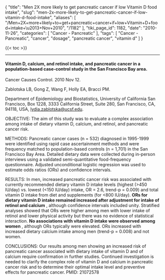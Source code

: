 {
    "title": "Men 2X more likely to get pancreatic cancer if low Vitamin D food intake",
    "slug": "men-2x-more-likely-to-get-pancreatic-cancer-if-low-vitamin-d-food-intake",
    "aliases": [
        "/Men+2X+more+likely+to+get+pancreatic+cancer+if+low+Vitamin+D+food+intake+\u2013+Nov+2010",
        "/1182"
    ],
    "tiki_page_id": 1182,
    "date": "2010-11-26",
    "categories": [
        "Cancer - Pancreatic"
    ],
    "tags": [
        "Cancer - Pancreatic",
        "cancer",
        "dosage",
        "pancreatic cancer",
        "vitamin d"
    ]
}


{{< toc >}}

---

#### Vitamin D, calcium, and retinol intake, and pancreatic cancer in a population-based case-control study in the San Francisco Bay area.

Cancer Causes Control. 2010 Nov 12. 

Zablotska LB, Gong Z, Wang F, Holly EA, Bracci PM.

Department of Epidemiology and Biostatistics, University of California San Francisco, Box 1228, 3333 California Street, Suite 280, San Francisco, CA, 94118, USA, lydia.zablotska@ucsf.edu.

OBJECTIVE: The aim of this study was to evaluate a complex association among intake of dietary vitamin D, calcium, and retinol, and pancreatic cancer risk.

METHODS: Pancreatic cancer cases (n = 532) diagnosed in 1995-1999 were identified using rapid case ascertainment methods and were frequency matched to population-based controls (n = 1,701) in the San Francisco Bay Area. Detailed dietary data were collected during in-person interviews using a validated semi-quantitative food-frequency questionnaire. Adjusted unconditional logistic regression was used to estimate odds ratios (ORs) and confidence intervals.

RESULTS: In men, increased pancreatic cancer risk was associated with currently recommended dietary vitamin D intake levels (highest (>450 IU/day) vs. lowest (<150 IU/day) intake, OR = 2.6, trend-p = 0.009) and total vitamin D intake from diet and supplements (for <800 IU/day).  **ORs for dietary vitamin D intake remained increased after adjustment for intake of retinol and calcium** , although confidence intervals included unity. Stratified analyses showed that ORs were higher among men with lower intake of retinol and lower physical activity but there was no evidence of statistical interaction.  **No associations with vitamin D intake were observed among women** , although ORs typically were elevated. ORs increased with increased dietary calcium intake among men (trend-p = 0.008) and not women.

CONCLUSIONS: Our results among men showing an increased risk of pancreatic cancer associated with dietary intake of vitamin D and of calcium require confirmation in further studies. Continued investigation is needed to clarify the complex role of vitamin D and calcium in pancreatic cancer risk and to determine their optimal intake level and preventive effects for pancreatic cancer. PMID: 21072578